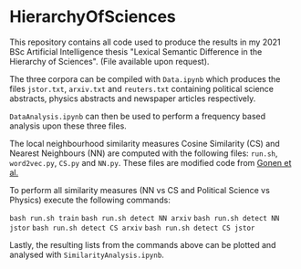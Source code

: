 # HierarchyOfSciences

This repository contains all code used to produce the results in my 2021 BSc Artificial Intelligence thesis "Lexical Semantic Difference in the Hierarchy of Sciences". (File available upon request).

The three corpora can be compiled with `Data.ipynb` which produces the files `jstor.txt`, `arxiv.txt` and `reuters.txt` containing political science abstracts, physics abstracts and newspaper articles respectively.

`DataAnalysis.ipynb` can then be used to perform a frequency based analysis upon these three files.

The local neighbourhood similarity measures Cosine Similarity (CS) and Nearest Neighbours (NN) are computed with the following files: `run.sh`, `word2vec.py`, `CS.py` and `NN.py`. These files are modified code from [Gonen et al.](https://www.aclweb.org/anthology/2020.acl-main.51/)

To perform all similarity measures (NN vs CS and Political Science vs Physics) execute the following commands:

`bash run.sh train`
`bash run.sh detect NN arxiv`
`bash run.sh detect NN jstor`
`bash run.sh detect CS arxiv`
`bash run.sh detect CS jstor`

Lastly, the resulting lists from the commands above can be plotted and analysed with `SimilarityAnalysis.ipynb`.

